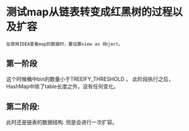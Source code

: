 # 测试map从链表转变成红黑树的过程以及扩容
```
在使用IDEA查看map的数据时，要设置view as Object。
```

## 第一阶段
这个时候桶中bin的数量小于TREEIFY_THRESHOLD 。
此阶段执行之后，HashMap中除了table长度之外，没有任何变化。

## 第二阶段:
此时还是链表的数据结构.
但是会进行一次扩容。



